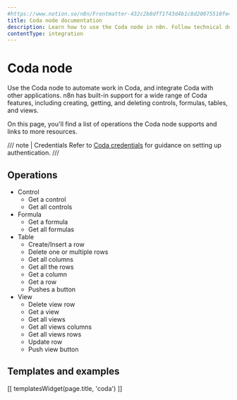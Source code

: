 ```yaml
---
#https://www.notion.so/n8n/Frontmatter-432c2b8dff1f43d4b1c8d20075510fe4
title: Coda node documentation
description: Learn how to use the Coda node in n8n. Follow technical documentation to integrate Coda node into your workflows.
contentType: integration
---
```


# Coda node

Use the Coda node to automate work in Coda, and integrate Coda with other applications. n8n has built-in support for a wide range of Coda features, including creating, getting, and deleting controls, formulas, tables, and views.

On this page, you'll find a list of operations the Coda node supports and links to more resources.

/// note | Credentials
Refer to [Coda credentials](/integrations/builtin/credentials/coda/) for guidance on setting up authentication. 
///

## Operations

* Control
    * Get a control
    * Get all controls
* Formula
    * Get a formula
    * Get all formulas
* Table
    * Create/Insert a row
    * Delete one or multiple rows
    * Get all columns
    * Get all the rows
    * Get a column
    * Get a row
    * Pushes a button
* View
    * Delete view row
    * Get a view
    * Get all views
    * Get all views columns
    * Get all views rows
    * Update row
    * Push view button

## Templates and examples

<!-- see https://www.notion.so/n8n/Pull-in-templates-for-the-integrations-pages-37c716837b804d30a33b47475f6e3780 -->
[[ templatesWidget(page.title, 'coda') ]]
